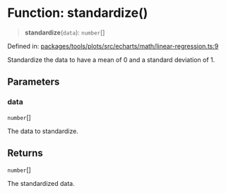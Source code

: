 # Function: standardize()

> **standardize**(`data`): `number`[]

Defined in: [packages/tools/plots/src/echarts/math/linear-regression.ts:9](https://github.com/GeoDaCenter/openassistant/blob/0a6a7e7306d75a25dc968b3117f04cb7bd613bec/packages/tools/plots/src/echarts/math/linear-regression.ts#L9)

Standardize the data to have a mean of 0 and a standard deviation of 1.

## Parameters

### data

`number`[]

The data to standardize.

## Returns

`number`[]

The standardized data.
